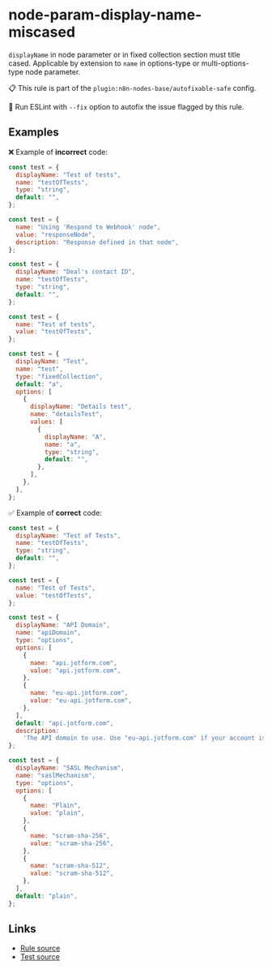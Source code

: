 [//]: # "File generated from a template. Do not edit this file directly."

# node-param-display-name-miscased

`displayName` in node parameter or in fixed collection section must title cased. Applicable by extension to `name` in options-type or multi-options-type node parameter.

📋 This rule is part of the `plugin:n8n-nodes-base/autofixable-safe` config.

🔧 Run ESLint with `--fix` option to autofix the issue flagged by this rule.

## Examples

❌ Example of **incorrect** code:

```js
const test = {
  displayName: "Test of tests",
  name: "testOfTests",
  type: "string",
  default: "",
};

const test = {
  name: "Using 'Respond to Webhook' node",
  value: "responseNode",
  description: "Response defined in that node",
};

const test = {
  displayName: "Deal's contact ID",
  name: "testOfTests",
  type: "string",
  default: "",
};

const test = {
  name: "Test of tests",
  value: "testOfTests",
};

const test = {
  displayName: "Test",
  name: "test",
  type: "fixedCollection",
  default: "a",
  options: [
    {
      displayName: "Details test",
      name: "detailsTest",
      values: [
        {
          displayName: "A",
          name: "a",
          type: "string",
          default: "",
        },
      ],
    },
  ],
};
```

✅ Example of **correct** code:

```js
const test = {
  displayName: "Test of Tests",
  name: "testOfTests",
  type: "string",
  default: "",
};

const test = {
  name: "Test of Tests",
  value: "testOfTests",
};

const test = {
  displayName: "API Domain",
  name: "apiDomain",
  type: "options",
  options: [
    {
      name: "api.jotform.com",
      value: "api.jotform.com",
    },
    {
      name: "eu-api.jotform.com",
      value: "eu-api.jotform.com",
    },
  ],
  default: "api.jotform.com",
  description:
    'The API domain to use. Use "eu-api.jotform.com" if your account is in based in Europe.',
};

const test = {
  displayName: "SASL Mechanism",
  name: "saslMechanism",
  type: "options",
  options: [
    {
      name: "Plain",
      value: "plain",
    },
    {
      name: "scram-sha-256",
      value: "scram-sha-256",
    },
    {
      name: "scram-sha-512",
      value: "scram-sha-512",
    },
  ],
  default: "plain",
};
```

## Links

- [Rule source](../../lib/rules/node-param-display-name-miscased.ts)
- [Test source](../../tests/node-param-display-name-miscased.test.ts)
